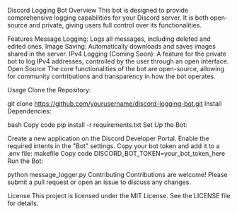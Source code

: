 Discord Logging Bot
Overview
This bot is designed to provide comprehensive logging capabilities for your Discord server. It is both open-source and private, giving users full control over its functionalities.

Features
Message Logging: Logs all messages, including deleted and edited ones.
Image Saving: Automatically downloads and saves images shared in the server.
IPv4 Logging (Coming Soon): A feature for the private bot to log IPv4 addresses, controlled by the user through an open interface.
Open Source
The core functionalities of the bot are open-source, allowing for community contributions and transparency in how the bot operates.

Usage
Clone the Repository:


git clone https://github.com/yourusername/discord-logging-bot.git
Install Dependencies:

bash
Copy code
pip install -r requirements.txt
Set Up the Bot:

Create a new application on the Discord Developer Portal.
Enable the required intents in the "Bot" settings.
Copy your bot token and add it to a .env file:
makefile
Copy code
DISCORD_BOT_TOKEN=your_bot_token_here
Run the Bot:


python message_logger.py
Contributing
Contributions are welcome! Please submit a pull request or open an issue to discuss any changes.

License
This project is licensed under the MIT License. See the LICENSE file for details.
